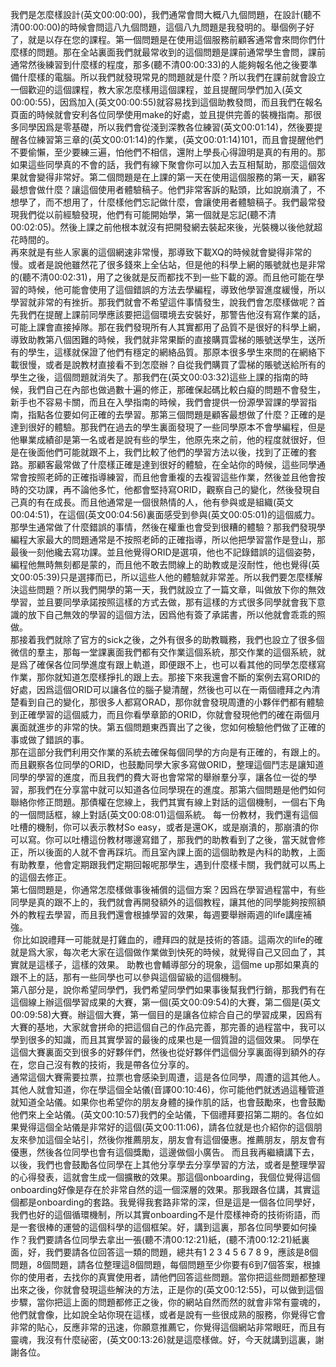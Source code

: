 我們是怎麼樣設計(英文00:00:00)，我們通常會問大概八九個問題，在設計(聽不清00:00:00)的時候會問這八九個問題，這個八九問題是我發明的。舉個例子好了，就是以存在您的課程。第一個問題是在使用這個服務前顧客通常會來問你們什麼樣的問題。那在全站裏面我們就最常收到的這個問題是課前通常學生會問，課前通常然後練習到什麼樣的程度，那多(聽不清00:00:33)的人能夠報名他之後要準備什麼樣的電腦。所以我們就發現常見的問題就是什麼？所以我們在課前就會設立一個歡迎的這個課程，教大家怎麼樣用這個課程，並且提醒同學們加入(英文00:00:55)，因爲加入(英文00:00:55)就容易找到這個助教發問，而且我們在報名頁面的時候就會安利各位同學使用make的好處，並且提供完善的裝機指南。那很多同學因爲是零基礎，所以我們會從淺到深教各位練習(英文00:01:14)，然後要提醒各位練習第三章的(英文00:01:14)的作業，(英文00:01:14)101，而且會提醒他們不要偷懶，至少要練三遍，怕他們不相信，還附上學長心得證明是真的有用的。那如果這些同學真的不會的話，我們有線下聚會你可以加入去互相幫助，那麼這個效果就會變得非常好。第二個問題是在上課的第一天在使用這個服務的第一天，顧客最想會做什麼？讓這個使用者體驗稿子。他們非常客訴的點頭，比如說崩潰了，不想學了，而不想用了，什麼樣他們忘記做什麼，會讓使用者體驗稿子。我們最常發現我們從以前經驗發現，他們有可能開始學，第一個就是忘記(聽不清00:02:05)。然後上課之前他根本就沒有把開發網去裝起來後，光裝機以後他就超花時間的。\
再來就是有些人家裏的這個網速非常慢，那導致下載XQ的時候就會變得非常的慢。或者是說他雖然花了很多錢來上全佔站，但是他的科學上網的賬號就也是非常的(聽不清00:02:31)，用了之後就是反而都找不到一些下載的源。而且他可能在學習的時候，他可能會使用了這個錯誤的方法去學編程，導致他學習進度緩慢，所以學習就非常的有挫折。那我們就會不希望這件事情發生，說我們會怎麼樣做呢？首先我們在提醒上課前同學應該要把這個環境去安裝好，那警告他沒有寫作業的話，可能上課會直接掉隊。那在我們發現所有人其實都用了品質不是很好的科學上網，導致助教第八個困難的時候，我們就非常果斷的直接購買雲梯的賬號送學生，送所有的學生，這樣就保證了他們有穩定的網絡品質。那原本很多學生來問的在網絡下載很慢，或者是說教材直接看不到怎麼辦？自從我們購買了雲梯的賬號送給所有的學生之後，這個問題就消失了。那我們在(英文00:03:32)這些上課的指南的時候，我們自己在內部也做過數十遍的修正，那確保起碼比較白癡的問題不會發生，新手也不容易卡關，而且在入學指南的時候，我們會提供一份源學習課的學習指南，指點各位要如何正確的去學習。那第三個問題是顧客最想做了什麼？正確的是達到很好的體驗。那我們在過去的學生裏面發現了一些同學原本不會學編程，但是他畢業成績卻是第一名或者是說有些的學生，他原先來之前，他的程度就很好，但是在後面他們可能就跟不上，我們比較了他們的學習方法以後，找到了正確的套路。那顧客最常做了什麼樣正確是達到很好的體驗，在全站你的時候，這些同學通常會按照老師的正確指導練習，而且他會重複的去複習這些作業，然後並且他會按時的交功課，再不論他多忙，他都會堅持寫ORID，觀察自己的變化，然後發現自己真的有在成長。而且他通常是一個很熱情的人，他有參與或是組織(英文00:04:51)，在這個(英文00:04:56)裏面感受到參與(英文00:05:01)的這個威力。\
那學生通常做了什麼錯誤的事情，然後在權重也會受到很糟的體驗？那我們發現學編程大家最大的問題通常是不按照老師的正確指導，所以他把學習當作是登山，那最後一刻他纔去寫功課。並且他覺得ORID是選項，他也不記錄錯誤的這個姿勢，
編程他無時無刻都是蒙的，而且他不敢去問線上的助教或是沒耐性，他也覺得(英文00:05:39)只是選擇而已，所以這些人他的體驗就非常差。所以我們要怎麼樣解決這些問題？所以我們開學的第一天，我們就設立了一篇文章，叫做放下你的無效學習，並且要同學承諾按照這樣的方式去做，那有這樣的方式很多同學就會我下意識的放下自己無效的學習的這個方法，因爲他有簽了承諾書，所以他就會乖乖的照做。\
那接着我們就除了官方的sick之後，之外有很多的助教職務，我們也設立了很多個微信的羣主，那每一堂課裏面我們都有交作業這個系統，那交作業的這個系統，就是爲了確保各位同學進度有跟上軌道，即便跟不上，也可以看其他的同學怎麼樣寫作業，那你就知道怎麼樣掙扎的跟上去。那接下來我還會不斷的案例去寫ORID的好處，因爲這個ORID可以讓各位的腦子變清醒，然後也可以在一兩個禮拜之內清楚看到自己的變化，那很多人都寫ORAD，那你就會發現周遭的小夥伴們都有體驗到正確學習的這個威力，而且你看學章節的ORID，你就會發現他們的確在兩個月裏面就進步的非常的快。第五個問題東西賣出了之後，您如何檢驗他們做了正確的事或做了錯誤的事。\
那在這部分我們利用交作業的系統去確保每個同學的方向是有正確的，有跟上的。而且觀察各位同學的ORID，也鼓勵同學大家多寫做ORID，整理這個鬥志是讓知道同學的學習的進度，而且我們的費大哥也會常常的舉辦羣分享，讓各位一從的學習，那我們在分享當中就可以知道各位同學現在的進度。那第六個問題是他們如何聯絡你修正問題。那債權在您線上，我們其實有線上對話的這個機制，一個右下角的一個問話框，線上對話(英文00:08:01)這個系統。
每一份教材，我們還有這個吐槽的機制，你可以表示教材So
easy，或者是還OK，或是崩潰的，那崩潰的你可以寫。你可以吐槽這份教材哪邊寫錯了，那我們的助教看到了之後，當天就會修正，所以後面的人就不會再踩坑。而且室內課上面的這個助教是內科的助教，上面有助教羣，他會定期跟我們定期回報呢那學生，遇到什麼樣卡關，我們就可以馬上的這個去修正。\
第七個問題是，你通常怎麼樣做事後補償的這個方案？因爲在學習過程當中，有些同學是真的跟不上的，我們就會再開發額外的這個教程，讓其他的同學能夠按照額外的教程去學習，而且我們還會根據學習的效果，每週要舉辦兩週的life講座補強。\
 你比如說禮拜一可能就是打雞血的，禮拜四的就是技術的答語。這兩次的life的確就是爲大家，每次老大家在這個做作業做到快死的時候，就覺得自己又回血了，其實就是這樣子，這樣的效果。
助教也會輔導部分的現象，這個me
up那如果真的跟不上的話，那有一些同學也可以參與這個留級的這個機制。\
第八部分是，說你希望同學們，我們希望同學們如果事後幫我們行銷，那我們有在這個線上辦這個學習成果的大賽，第一個(英文00:09:54)的大賽，第二個是(英文00:09:58)大賽。辦這個大賽，第一個目的是讓各位綜合自己的學習成果，因爲有大賽的基地，大家就會拼命的把這個自己的作品完善，那完善的過程當中，我可以學到很多的知識，而且其實學習的最後的成果也是一個質證的這個效果。
同學在這個大賽裏面交到很多的好夥伴們，然後也從好夥伴們這個分享裏面得到額外的存在，您自己沒有教的技術，我是帶各位分享的。\
通常這個大賽需要拉票，拉票也會感染到周遭，這是各位同學，周遭的這其他人。其他人就會知道，你在學這個全站儀(音譯00:10:46)，你可能他們就透過這種管道就知道全站儀。如果你也希望你的朋友身體的操作肌的話，也會鼓勵來，也會鼓勵他們來上全站儀。(英文00:10:57)我們的全站儀，下個禮拜要招第二期的。各位如果覺得這個全站儀是非常好的這個(英文00:11:06)，請各位就是也介紹你的這個朋友來參加這個全站引，然後你推薦朋友，朋友會有這個優惠。推薦朋友，朋友會有優惠，然後各位同學也會有這個獎勵，這邊做個小廣告。
而且我再繼續講下去，以後，我們也會鼓勵各位同學在上其他分享學去分享學習的方法，或者是整理學習的心得發表，這就會生成一個擴散的效果。那這個onboarding，我個位覺得這個onboarding好像是存在於非常自然的這一個深層的效果。那我跟各位講，其實這個都是onboarding的套路。我覺得我套路非常的深，但是這是一個各位同學好，我們也好的這個循環機制，所以其實onboarding不是什麼樣神奇的技術術語，而是一套很棒的運營的這個科學的這個框架。好，講到這裏，那各位同學要如何操作？我們要請各位同學去拿出一張(聽不清00:12:21)紙，(聽不清00:12:21)紙裏面，好，我們要請各位回答這一類的問題，總共有1
2 3 4 5 6 7 8
9，應該是8個問題，8個問題，請各位整理這8個問題，每個問題至少你要有6到7個答案，根據你的使用者，去找你的真實使用者，請他們回答這些問題。當你把這些問題都整理出來之後，你就會發現這些解決的方法，正是你的(英文00:12:55)，可以做到這個步驟，當你把這上面的問題都修正之後，你的網站自然而然的就會非常有靈魂的，他們就會像，比如說全站你現在這樣，或者是說有一些很成熟的服務，你覺得它會非常的貼心，反應非常的迅速，你願意推薦它，你覺得這個網站非常眼旺，而且有靈魂，我沒有什麼祕密，(英文00:13:26)就是這麼樣做。好，今天就講到這裏，謝謝各位。
